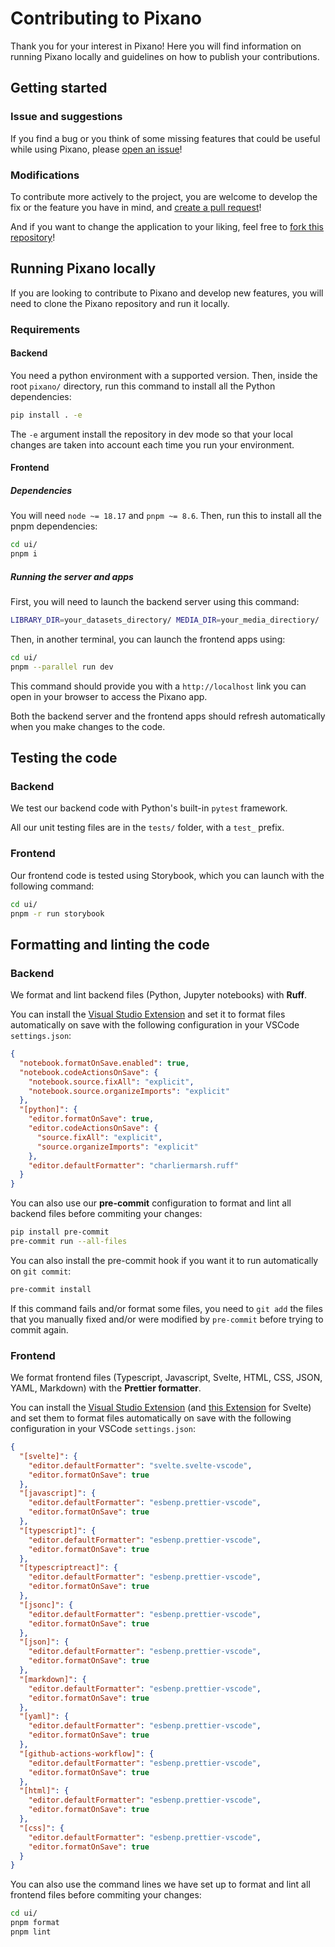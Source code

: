 # Contributing to Pixano

Thank you for your interest in Pixano! Here you will find information on running Pixano locally and guidelines on how to publish your contributions.

## Getting started

### Issue and suggestions

If you find a bug or you think of some missing features that could be useful while using Pixano, please [open an issue](https://github.com/pixano/pixano/issues)!

### Modifications

To contribute more actively to the project, you are welcome to develop the fix or the feature you have in mind, and [create a pull request](https://github.com/pixano/pixano/pulls)!

And if you want to change the application to your liking, feel free to [fork this repository](https://github.com/pixano/pixano/fork)!

## Running Pixano locally

If you are looking to contribute to Pixano and develop new features, you will need to clone the Pixano repository and run it locally.

### Requirements

#### Backend

You need a python environment with a supported version. Then, inside the root `pixano/` directory, run this command to install all the Python dependencies:

```bash
pip install . -e
```

The `-e` argument install the repository in dev mode so that your local changes are taken into account each time you run your environment.

#### Frontend

##### Dependencies

You will need `node ~= 18.17` and `pnpm ~= 8.6`. Then, run this to install all the pnpm dependencies:

```bash
cd ui/
pnpm i
```

##### Running the server and apps

First, you will need to launch the backend server using this command:

```bash
LIBRARY_DIR=your_datasets_directory/ MEDIA_DIR=your_media_directiory/  uvicorn pixano.app:create_app --factory --reload
```

Then, in another terminal, you can launch the frontend apps using:

```bash
cd ui/
pnpm --parallel run dev
```

This command should provide you with a `http://localhost` link you can open in your browser to access the Pixano app.

Both the backend server and the frontend apps should refresh automatically when you make changes to the code.

## Testing the code

### Backend

We test our backend code with Python's built-in `pytest` framework.

All our unit testing files are in the `tests/` folder, with a `test_` prefix.

### Frontend

Our frontend code is tested using Storybook, which you can launch with the following command:

```bash
cd ui/
pnpm -r run storybook
```

## Formatting and linting the code

### Backend

We format and lint backend files (Python, Jupyter notebooks) with **Ruff**.

You can install the [Visual Studio Extension](https://marketplace.visualstudio.com/items?itemName=charliermarsh.ruff) and set it to format files automatically on save with the following configuration in your VSCode `settings.json`:

```json
{
  "notebook.formatOnSave.enabled": true,
  "notebook.codeActionsOnSave": {
    "notebook.source.fixAll": "explicit",
    "notebook.source.organizeImports": "explicit"
  },
  "[python]": {
    "editor.formatOnSave": true,
    "editor.codeActionsOnSave": {
      "source.fixAll": "explicit",
      "source.organizeImports": "explicit"
    },
    "editor.defaultFormatter": "charliermarsh.ruff"
  }
}
```

You can also use our **pre-commit** configuration to format and lint all backend files before commiting your changes:

```bash
pip install pre-commit
pre-commit run --all-files
```

You can also install the pre-commit hook if you want it to run automatically on `git commit`:

```bash
pre-commit install
```

If this command fails and/or format some files, you need to `git add` the files that you manually fixed and/or were modified by `pre-commit` before trying to commit again.

### Frontend

We format frontend files (Typescript, Javascript, Svelte, HTML, CSS, JSON, YAML, Markdown) with the **Prettier formatter**.

You can install the <a href="https://marketplace.visualstudio.com/items?itemName=esbenp.prettier-vscode" target="_blank">Visual Studio Extension</a> (and <a href="https://marketplace.visualstudio.com/items?itemName=svelte.svelte-vscode
" target="_blank">this Extension</a> for Svelte) and set them to format files automatically on save with the following configuration in your VSCode `settings.json`:

```json
{
  "[svelte]": {
    "editor.defaultFormatter": "svelte.svelte-vscode",
    "editor.formatOnSave": true
  },
  "[javascript]": {
    "editor.defaultFormatter": "esbenp.prettier-vscode",
    "editor.formatOnSave": true
  },
  "[typescript]": {
    "editor.defaultFormatter": "esbenp.prettier-vscode",
    "editor.formatOnSave": true
  },
  "[typescriptreact]": {
    "editor.defaultFormatter": "esbenp.prettier-vscode",
    "editor.formatOnSave": true
  },
  "[jsonc]": {
    "editor.defaultFormatter": "esbenp.prettier-vscode",
    "editor.formatOnSave": true
  },
  "[json]": {
    "editor.defaultFormatter": "esbenp.prettier-vscode",
    "editor.formatOnSave": true
  },
  "[markdown]": {
    "editor.defaultFormatter": "esbenp.prettier-vscode",
    "editor.formatOnSave": true
  },
  "[yaml]": {
    "editor.defaultFormatter": "esbenp.prettier-vscode",
    "editor.formatOnSave": true
  },
  "[github-actions-workflow]": {
    "editor.defaultFormatter": "esbenp.prettier-vscode",
    "editor.formatOnSave": true
  },
  "[html]": {
    "editor.defaultFormatter": "esbenp.prettier-vscode",
    "editor.formatOnSave": true
  },
  "[css]": {
    "editor.defaultFormatter": "esbenp.prettier-vscode",
    "editor.formatOnSave": true
  }
}
```

You can also use the command lines we have set up to format and lint all frontend files before commiting your changes:

```bash
cd ui/
pnpm format
pnpm lint
```
